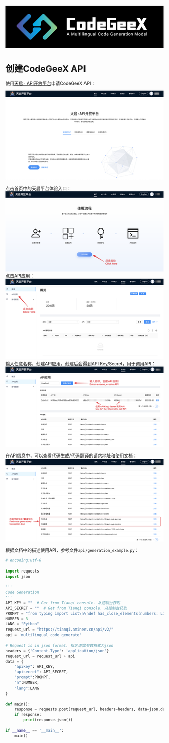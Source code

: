 ![codegeex_logo](../resources/logo/codegeex_logo.png)

# 创建CodeGeeX API

使用[天启 · API开放平台](https://tianqi.aminer.cn/open/)申请CodeGeeX API：

<img src="../resources/api/api_step_1.png">

点击首页中的天启平台体验入口：
<img src="../resources/api/api_step_2.png">
点击API应用：
<img src="../resources/api/api_step_3.png">
输入任意名称，创建API应用。创建后会得到API Key/Secret，用于调用API：
<img src="../resources/api/api_step_4.png">

在API信息中，可以查看代码生成/代码翻译的请求地址和使用文档：
<img src="../resources/api/api_step_5.png">

根据文档中的描述使用API，参考文件``api/generation_example.py``：

```python
# encoding:utf-8

import requests
import json

'''
Code Generation
'''
API_KEY = ""  # Get from Tianqi console. 从控制台获取
API_SECRET = ""  # Get from Tianqi console. 从控制台获取
PROMPT = "from typing import List\n\ndef has_close_elements(numbers: List[float], threshold: float) -> bool:\n    \"\"\" Check if in given list of numbers, are any two numbers closer to each other than\n    given threshold.\n    >>> has_close_elements([1.0, 2.0, 3.0], 0.5)\n    False\n    >>> has_close_elements([1.0, 2.8, 3.0, 4.0, 5.0, 2.0], 0.3)\n    True\n    \"\"\"\n"
NUMBER = 3
LANG = "Python"
request_url = "https://tianqi.aminer.cn/api/v2/"
api = 'multilingual_code_generate'

# Request is in json format. 指定请求参数格式为json
headers = {'Content-Type': 'application/json'}
request_url = request_url + api
data = {
    "apikey": API_KEY,
    "apisecret": API_SECRET,
    "prompt":PROMPT,
    "n":NUMBER,
    "lang":LANG
}

def main():
    response = requests.post(request_url, headers=headers, data=json.dumps(data))
    if response:
        print(response.json())

if __name__ == '__main__':
    main()
```

